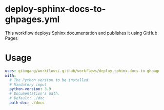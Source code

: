 # deploy-sphinx-docs-to-ghpages.yml

This workflow deploys Sphinx documentation and publishes it using GitHub Pages 

Usage 
=====

```yaml
uses: qibogang/workflows/.github/workflows/deploy-sphinx-docs-to-ghpages.yml@main
with:
  # The Python version to be installed.
  # Mandatory input 
  python-version: 3.9
  # Documentation's path.
  # Default: ./doc 
  path-doc: ./docs
```